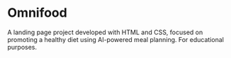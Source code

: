 # Omnifood
A landing page project developed with HTML and CSS, focused on promoting a healthy diet using AI-powered meal planning. For educational purposes.
